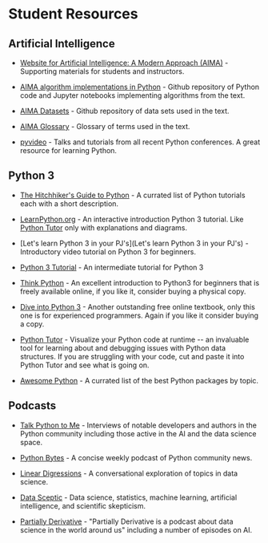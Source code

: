 # Student Resources

## Artificial Intelligence

* [Website for Artificial Intelligence: A Modern Approach (AIMA)](http://aima.cs.berkeley.edu/) - Supporting materials for students and instructors.

* [AIMA algorithm implementations in Python](https://github.com/aimacode/aima-python) - Github repository of Python code and Jupyter notebooks implementing algorithms from the text.

* [AIMA Datasets](https://github.com/aimacode/aima-data) - Github repository of data sets used in the text.

* [AIMA Glossary](https://github.com/aimacode/aima-glossary) - Glossary of terms used in the text.

* [pyvideo](http://pyvideo.org/) - Talks and tutorials from all recent Python conferences. A great resource for learning Python.

## Python 3

* [The Hitchhiker's Guide to Python](http://docs.python-guide.org/en/latest/intro/learning/) - A currated list of Python tutorials each with a short description.

* [LearnPython.org](https://www.learnpython.org/) - An interactive introduction Python 3 tutorial.  Like [Python Tutor](http://pythontutor.com/) only with explanations and diagrams.

* [Let's learn Python 3 in your PJ's](Let's learn Python 3 in your PJ's) - Introductory video tutorial on Python 3 for beginners.

* [Python 3 Tutorial](https://www.python-course.eu/python3_course.php) - An intermediate tutorial for Python 3

* [Think Python](http://greenteapress.com/wp/think-python-2e/) - An excellent introduction to Python3 for beginners that is freely available online, if you like it, consider buying a physical copy.

* [Dive into Python 3](http://www.diveintopython3.net/) - Another outstanding free online textbook, only this one is for experienced programmers. Again if you like it consider buying a copy.

* [Python Tutor](http://pythontutor.com/) - Visualize your Python code at runtime -- an invaluable tool for learning about and debugging issues with Python data structures.  If you are struggling with your code, cut and paste it into Python Tutor and see what is going on.

* [Awesome Python](https://github.com/vinta/awesome-python) - A currated list of the best Python packages by topic.

## Podcasts

* [Talk Python to Me](https://talkpython.fm/) - Interviews of notable developers and authors in the Python community including those active in the AI and the data science space.

* [Python Bytes](https://pythonbytes.fm/) - A concise weekly podcast of Python community news.

* [Linear Digressions](http://lineardigressions.com/) - A conversational exploration of topics in data science.

* [Data Sceptic](https://dataskeptic.com/) - Data science, statistics, machine learning, artificial intelligence, and scientific skepticism.

* [Partially Derivative](http://partiallyderivative.com/) - "Partially Derivative is a podcast about data science in the world around us" including a number of episodes on AI.